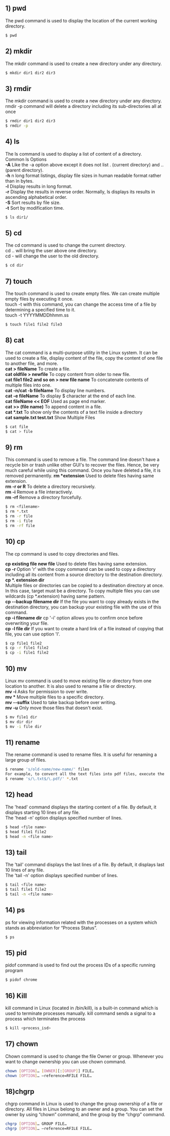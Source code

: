 ## 1) pwd

The pwd command is used to display the location of the current working directory.

```bash
$ pwd
```

## 2) mkdir

The mkdir command is used to create a new directory under any directory.

```bash
$ mkdir dir1 dir2 dir3
```

## 3) rmdir

The mkdir command is used to create a new directory under any directory.<br>
rmdir -p command will delete a directory including its sub-directories all at once

```bash
$ rmdir dir1 dir2 dir3
$ rmdir -p
```
## 4) ls

The ls command is used to display a list of content of a directory.<br>
Common ls Options<br>
<b>-A</b>  Like the -a option above except it does not list . (current directory) and .. (parent directory).<br>
<b>-h</b>  n long format listings, display file sizes in human readable format rather than in bytes.<br>
<b>-l</b>  Display results in long format.<br>
<b>-r</b>  Display the results in reverse order. Normally, ls displays its results in ascending alphabetical order.<br>
<b>-S</b>  Sort results by file size.<br>
<b>-t</b>  Sort by modification time.<br>

```bash
$ ls dir1/
```
## 5) cd

The cd command is used to change the current directory.<br>
cd .. will bring the user above one directory.<br>
cd - will change the user to the old directory.<br>

```bash
$ cd dir
```
## 7) touch

The touch command is used to create empty files. We can create multiple empty files by executing it once.<br>
touch -t
with this command, you can change the access time of a file by determining a specified time to it.<br>
touch -t YYYYMMDDhhmm.ss  
```bash
$ touch file1 file2 file3
```
## 8) cat
The cat command is a multi-purpose utility in the Linux system. It can be used to create a file, display content of the file, copy the content of one file to another file, and more.<br>
<b>cat > fileName</b>	                            To create a file.<br>
<b>cat oldfile > newfile</b>	                      To copy content from older to new file.<br>
<b>cat file1 file2 and so on > new file name</b>	  To concatenate contents of multiple files into one.<br>
<b>cat -n/cat -b fileName</b>	                    To display line numbers.<br>
<b>cat -e fileName</b>	                            To display $ character at the end of each line.<br>
<b>cat fileName << EOF</b>	                        Used as page end marker.<br>
<b>cat >> (file name)</b>                          To append content in a file.<br>
<b>cat *.txt</b>                                   To show only the contents of a text file inside a directory<br>
<b>cat sample.txt test.txt</b>                     Show Multiple Files<br>

```bash
$ cat file
$ cat > file 
```
## 9) rm

This command is used to remove a file. The command line doesn't have a recycle bin or trash unlike other GUI's to recover the files. Hence, be very much careful while using this command. Once you have deleted a file, it is removed permanently.
<b>rm *extension</b>	    Used to delete files having same extension.<br>
<b>rm -r or R</b>	        To delete a directory recursively.<br>
<b>rm -i</b>	            Remove a file interactively.<br>
<b>rm -rf</b>            Remove a directory forcefully.<br>

```bash
$ rm <filename> 
$ rm *.txt
$ rm -r file
$ rm -i file
$ rm -rf file
``` 
## 10) cp

The cp command is used to copy directories and files.

<b>cp  existing file new file</b>  	    Used to delete files having same extension.<br>
<b>cp -r </b> Option 'r' with the copy command can be used to copy a directory including all its content from a source directory to the destination directory.<br>
<b>cp *. extension dir</b> <br>
Multiple files or directories can be copied to a destination directory at once. In this case, target must be a directory. To copy multiple files you can use wildcards (cp *.extension) having same pattern.<br>
<b>cp --backup filename dir</b> </b> If the file you want to copy already exists in the destination directory, you can backup your existing file with the use of this command.<br>
<b>cp -i filename dir</b>   cp '-i' option allows you to confirm once before overwriting your file.<br>
<b>cp -l file dir</b> If you want to create a hard link of a file instead of copying that file, you can use option 'l'.<br>
```bash
$ cp file1 file2
$ cp -r file1 file2
$ cp -i file1 file2
``` 
## 10) mv

Linux mv command is used to move existing file or directory from one location to another. It is also used to rename a file or directory. <br>
<b>mv -i</b>	Asks for permission to over write. <br>
<b>mv *</b>	Move multiple files to a specific directory.<br>
<b>mv --suffix</b>	Used to take backup before over writing.<br>
<b>mv -u</b>	Only move those files that doesn't exist.<br>
```bash
$ mv file1 dir
$ mv dir dir
$ mv -i file dir
``` 

## 11) rename 

The rename command is used to rename files. It is useful for renaming a large group of files.<br>

```bash
$ rename 's/old-name/new-name/' files  
For example, to convert all the text files into pdf files, execute the below command:
$ rename 's/\.txt$/\.pdf/' *.txt 
```

## 12) head 

The 'head' command displays the starting content of a file. By default, it displays starting 10 lines of any file.<br>
The 'head -n' option displays specified number of lines.<br>

```bash
$ head <file name>
$ head file1 file2
$ head -n <file name>  
```
## 13) tail 

The 'tail' command displays the last lines of a file. By default, it displays last 10 lines of any file.<br>
The 'tail -n' option displays specified number of lines.<br>

```bash
$ tail <file name>
$ tail file1 file2
$ tail -n <file name>  
```
## 14) ps 

ps for viewing information related with the processes on a system which stands as abbreviation for “Process Status”. 
```bash
$ ps  
```

## 15) pid
pidof command is used to find out the process IDs of a specific running program
```bash
$ pidof chrome
```
## 16) Kill
kill command in Linux (located in /bin/kill), is a built-in command which is used to terminate processes manually. kill command sends a signal to a process which terminates the process 
```bash
$ kill <process_isd>
```
## 17) chown
Chown command is used to change the file Owner or group. Whenever you want to change ownership you can use chown command. 
```bash
chown [OPTION]… [OWNER][:[GROUP]] FILE… 
chown [OPTION]… –reference=RFILE FILE… 
```

## 18)chgrp
chgrp command in Linux is used to change the group ownership of a file or directory. All files in Linux belong to an owner and a group. You can set the owner by using “chown” command, and the group by the “chgrp” command. 
```bash
chgrp [OPTION]… GROUP FILE… 
chgrp [OPTION]… –reference=RFILE FILE… 
```
